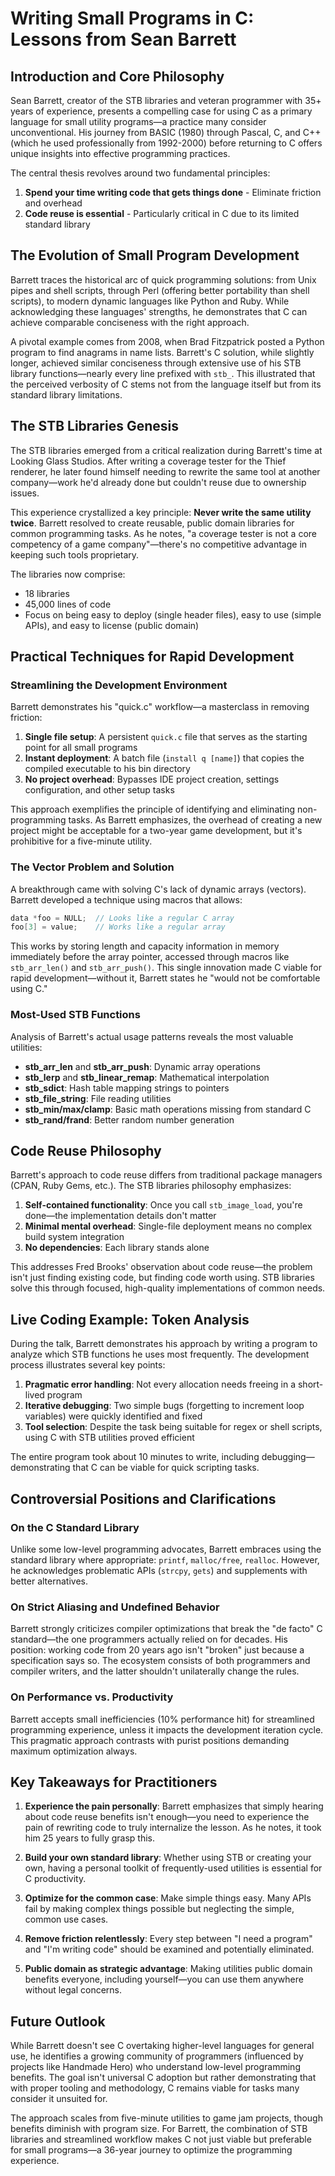 # Writing Small Programs in C: Lessons from Sean Barrett

## Introduction and Core Philosophy

Sean Barrett, creator of the STB libraries and veteran programmer with 35+ years of experience, presents a compelling case for using C as a primary language for small utility programs—a practice many consider unconventional. His journey from BASIC (1980) through Pascal, C, and C++ (which he used professionally from 1992-2000) before returning to C offers unique insights into effective programming practices.

The central thesis revolves around two fundamental principles:
1. **Spend your time writing code that gets things done** - Eliminate friction and overhead
2. **Code reuse is essential** - Particularly critical in C due to its limited standard library

## The Evolution of Small Program Development

Barrett traces the historical arc of quick programming solutions: from Unix pipes and shell scripts, through Perl (offering better portability than shell scripts), to modern dynamic languages like Python and Ruby. While acknowledging these languages' strengths, he demonstrates that C can achieve comparable conciseness with the right approach.

A pivotal example comes from 2008, when Brad Fitzpatrick posted a Python program to find anagrams in name lists. Barrett's C solution, while slightly longer, achieved similar conciseness through extensive use of his STB library functions—nearly every line prefixed with `stb_`. This illustrated that the perceived verbosity of C stems not from the language itself but from its standard library limitations.

## The STB Libraries Genesis

The STB libraries emerged from a critical realization during Barrett's time at Looking Glass Studios. After writing a coverage tester for the Thief renderer, he later found himself needing to rewrite the same tool at another company—work he'd already done but couldn't reuse due to ownership issues.

This experience crystallized a key principle: **Never write the same utility twice**. Barrett resolved to create reusable, public domain libraries for common programming tasks. As he notes, "a coverage tester is not a core competency of a game company"—there's no competitive advantage in keeping such tools proprietary.

The libraries now comprise:
- 18 libraries
- 45,000 lines of code
- Focus on being easy to deploy (single header files), easy to use (simple APIs), and easy to license (public domain)

## Practical Techniques for Rapid Development

### Streamlining the Development Environment

Barrett demonstrates his "quick.c" workflow—a masterclass in removing friction:

1. **Single file setup**: A persistent `quick.c` file that serves as the starting point for all small programs
2. **Instant deployment**: A batch file (`install q [name]`) that copies the compiled executable to his bin directory
3. **No project overhead**: Bypasses IDE project creation, settings configuration, and other setup tasks

This approach exemplifies the principle of identifying and eliminating non-programming tasks. As Barrett emphasizes, the overhead of creating a new project might be acceptable for a two-year game development, but it's prohibitive for a five-minute utility.

### The Vector Problem and Solution

A breakthrough came with solving C's lack of dynamic arrays (vectors). Barrett developed a technique using macros that allows:

```c
data *foo = NULL;  // Looks like a regular C array
foo[3] = value;    // Works like a regular array
```

This works by storing length and capacity information in memory immediately before the array pointer, accessed through macros like `stb_arr_len()` and `stb_arr_push()`. This single innovation made C viable for rapid development—without it, Barrett states he "would not be comfortable using C."

### Most-Used STB Functions

Analysis of Barrett's actual usage patterns reveals the most valuable utilities:
- **stb_arr_len** and **stb_arr_push**: Dynamic array operations
- **stb_lerp** and **stb_linear_remap**: Mathematical interpolation
- **stb_sdict**: Hash table mapping strings to pointers
- **stb_file_string**: File reading utilities
- **stb_min/max/clamp**: Basic math operations missing from standard C
- **stb_rand/frand**: Better random number generation

## Code Reuse Philosophy

Barrett's approach to code reuse differs from traditional package managers (CPAN, Ruby Gems, etc.). The STB libraries philosophy emphasizes:

1. **Self-contained functionality**: Once you call `stb_image_load`, you're done—the implementation details don't matter
2. **Minimal mental overhead**: Single-file deployment means no complex build system integration
3. **No dependencies**: Each library stands alone

This addresses Fred Brooks' observation about code reuse—the problem isn't just finding existing code, but finding code worth using. STB libraries solve this through focused, high-quality implementations of common needs.

## Live Coding Example: Token Analysis

During the talk, Barrett demonstrates his approach by writing a program to analyze which STB functions he uses most frequently. The development process illustrates several key points:

1. **Pragmatic error handling**: Not every allocation needs freeing in a short-lived program
2. **Iterative debugging**: Two simple bugs (forgetting to increment loop variables) were quickly identified and fixed
3. **Tool selection**: Despite the task being suitable for regex or shell scripts, using C with STB utilities proved efficient

The entire program took about 10 minutes to write, including debugging—demonstrating that C can be viable for quick scripting tasks.

## Controversial Positions and Clarifications

### On the C Standard Library
Unlike some low-level programming advocates, Barrett embraces using the standard library where appropriate: `printf`, `malloc/free`, `realloc`. However, he acknowledges problematic APIs (`strcpy`, `gets`) and supplements with better alternatives.

### On Strict Aliasing and Undefined Behavior
Barrett strongly criticizes compiler optimizations that break the "de facto" C standard—the one programmers actually relied on for decades. His position: working code from 20 years ago isn't "broken" just because a specification says so. The ecosystem consists of both programmers and compiler writers, and the latter shouldn't unilaterally change the rules.

### On Performance vs. Productivity
Barrett accepts small inefficiencies (10% performance hit) for streamlined programming experience, unless it impacts the development iteration cycle. This pragmatic approach contrasts with purist positions demanding maximum optimization always.

## Key Takeaways for Practitioners

1. **Experience the pain personally**: Barrett emphasizes that simply hearing about code reuse benefits isn't enough—you need to experience the pain of rewriting code to truly internalize the lesson. As he notes, it took him 25 years to fully grasp this.

2. **Build your own standard library**: Whether using STB or creating your own, having a personal toolkit of frequently-used utilities is essential for C productivity.

3. **Optimize for the common case**: Make simple things easy. Many APIs fail by making complex things possible but neglecting the simple, common use cases.

4. **Remove friction relentlessly**: Every step between "I need a program" and "I'm writing code" should be examined and potentially eliminated.

5. **Public domain as strategic advantage**: Making utilities public domain benefits everyone, including yourself—you can use them anywhere without legal concerns.

## Future Outlook

While Barrett doesn't see C overtaking higher-level languages for general use, he identifies a growing community of programmers (influenced by projects like Handmade Hero) who understand low-level programming benefits. The goal isn't universal C adoption but rather demonstrating that with proper tooling and methodology, C remains viable for tasks many consider it unsuited for.

The approach scales from five-minute utilities to game jam projects, though benefits diminish with program size. For Barrett, the combination of STB libraries and streamlined workflow makes C not just viable but preferable for small programs—a 36-year journey to optimize the programming experience.
